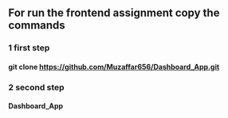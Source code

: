 ## For run the frontend assignment copy the commands
### 1 first step
#### git clone https://github.com/Muzaffar656/Dashboard_App.git
### 2 second step
#### Dashboard_App
